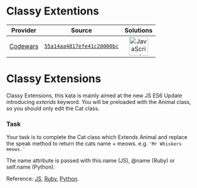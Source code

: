[_metadata_:generated]: - "true"

# Classy Extentions

<!-- INFO TABLE BEGIN -->

| Provider                                        | Source                                                                               | Solutions                                                                                                                                                    |
| :---------------------------------------------: | :----------------------------------------------------------------------------------: | :----------------------------------------------------------------------------------------------------------------------------------------------------------: |
| [Codewars](../../../docs/providers/Codewars.md) | [`55a14aa4817efe41c20000bc`](https://www.codewars.com/kata/55a14aa4817efe41c20000bc) | [<img src="https://res.cloudinary.com/rascaltwo/image/upload/v1631924076/javascript_ehszr7.svg" alt="JavaScript" title="JavaScript" width="50" />](solve.js) |

<!-- INFO TABLE END -->

<h1>Classy Extensions</h1>
Classy Extensions, this kata is mainly aimed at the new JS ES6 Update introducing <em>extends</em> keyword. You will be preloaded with the Animal class, so you should only edit the Cat class.

<h3>Task</h3>
Your task is to complete the Cat class which Extends Animal and replace the speak method to return the cats name + meows.
e.g. <code>'Mr Whiskers meows.'</code>

The name attribute is passed with this.name (JS), @name (Ruby) or self.name (Python).

Reference: [JS](https://developer.mozilla.org/en-US/docs/Web/JavaScript/Reference/Classes), [Ruby](http://rubylearning.com/satishtalim/ruby_inheritance.html), [Python](https://docs.python.org/2/tutorial/classes.html#inheritance).


